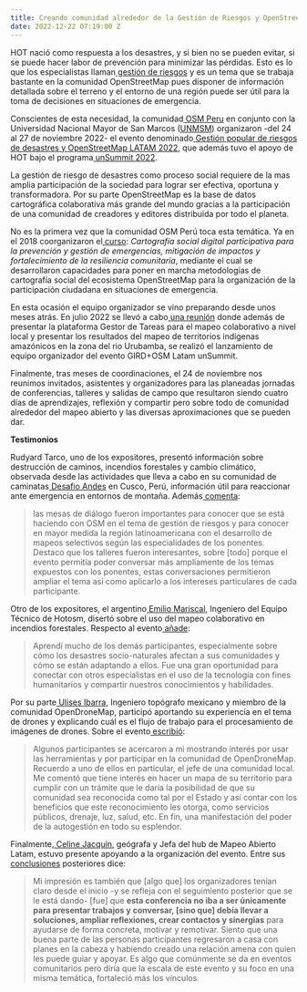 ```yaml
---
title: Creando comunidad alrededor de la Gestión de Riesgos y OpenStreetMap
date: 2022-12-22 07:19:00 Z
---
```


HOT nació como respuesta a los desastres, y si bien no se pueden evitar, si se puede hacer labor de prevención para minimizar las pérdidas. Esto es lo que los especialistas llaman[ gestión de riesgos](https://es.wikipedia.org/wiki/Gesti%C3%B3n_de_riesgos) y es un tema que se trabaja bastante en la comunidad OpenStreetMap pues disponer de información detallada sobre el terreno y el entorno de una región puede ser útil para la toma de decisiones en situaciones de emergencia.

Conscientes de esta necesidad, la comunidad[ OSM Peru](https://osmpe.org/) en conjunto con la Universidad Nacional Mayor de San Marcos ([UNMSM](https://unmsm.edu.pe/)) organizaron -del 24 al 27 de noviembre 2022- el evento denominado[ Gestión popular de riesgos de desastres y OpenStreetMap LATAM 2022](https://osmpe.org/grd-osm-latam-2022/), que además tuvo el apoyo de HOT bajo el programa[ unSummit 2022](https://www.hotosm.org/updates/anunciamos-las-primeras-colaboraciones-del-evento-hot-unsummit/).

La gestión de riesgo de desastres como proceso social requiere de la mas amplia participación de la sociedad para lograr ser efectiva, oportuna y transformadora. Por su parte OpenStreetMap es la base de datos cartográfica colaborativa más grande del mundo gracias a la participación de una comunidad de creadores y editores distribuida por todo el planeta.

No es la primera vez que la comunidad OSM Perú toca esta temática. Ya en el 2018 coorganizaron el[ curso](https://osmpe.ourproject.org/2018/10/26/cartografia-social-digital-participativa-para-la-prevencion-y-gestion-de-emergencias-mitigacion-de-impactos-y-fortalecimiento-de-la-resiliencia-comunitaria/): *Cartografía social digital participativa para la prevención y gestión de emergencias, mitigación de impactos y fortalecimiento de la resiliencia comunitaria*, mediante el cual se desarrollaron capacidades para poner en marcha metodologías de cartografía social del ecosistema OpenStreetMap para la organización de la participación ciudadana en situaciones de emergencia.

En esta ocasión el equipo organizador se vino preparando desde unos meses atrás. En julio 2022 se llevó a cabo[ una reunión](https://osmpe.org/2022/07/03/lanzamiento-equipo-organizador-grdosm-latam-summit-2022/) donde además de presentar la plataforma Gestor de Tareas para el mapeo colaborativo a nivel local y presentar los resultados del mapeo de territorios indígenas amazónicos en la zona del rio Urubamba, se realizó el lanzamiento de equipo organizador del evento GIRD\+OSM Latam unSummit.

Finalmente, tras meses de coordinaciones, el 24 de noviembre nos reunimos invitados, asistentes y organizadores para las planeadas jornadas de conferencias, talleres y salidas de campo que resultaron siendo cuatro días de aprendizajes, reflexión y compartir pero sobre todo de comunidad alrededor del mapeo abierto y las diversas aproximaciones que se pueden dar.

**Testimonios**

Rudyard Tarco, uno de los expositores, presentó información sobre destrucción de caminos, incendios forestales y cambio climático, observada desde las actividades que lleva a cabo en su comunidad de caminatas[ Desafio Andes](https://www.facebook.com/desafio.ande/) en Cusco, Perú, información útil para reaccionar ante emergencia en entornos de montaña. Además[ comenta](https://www.openstreetmap.org/user/Caminando%20Cusco/diary/400473):

> las mesas de diálogo fueron importantes para conocer que se está haciendo con OSM en el tema de gestión de riesgos y para conocer en mayor medida la región latinoamericana con el desarrollo de mapeos selectivos según las especialidades de los ponentes. Destaco que los talleres fueron interesantes, sobre \[todo\] porque el evento permitía poder conversar más ampliamente de los temas expuestos con los ponentes, estas conversaciones permitieron ampliar el tema así como aplicarlo a los intereses particulares de cada participante.

Otro de los expositores, el argentino[ Emilio Mariscal](https://www.hotosm.org/people/emilio-mariscal/), Ingeniero del Equipo Técnico de Hotosm, disertó sobre el uso del mapeo colaborativo en incendios forestales. Respecto al evento[ añade](https://www.openstreetmap.org/user/suricata88/diary/400555):

> Aprendí mucho de los demás participantes, especialmente sobre cómo los desastres socio-naturales afectan a sus comunidades y cómo se están adaptando a ellos. Fue una gran oportunidad para conectar con otros especialistas en el uso de la tecnología con fines humanitarios y compartir nuestros conocimientos y habilidades.

Por su parte[ Ulises Ibarra](https://ulimaps.github.io/blog/), Ingeniero topógrafo mexicano y miembro de la comunidad OpenDroneMap, participó aportando su experiencia en el tema de drones y explicando cuál es el flujo de trabajo para el procesamiento de imágenes de drones. Sobre el evento[ escribió](https://ulimaps.github.io/blog/conferencia_gestion_popular_de_riesgos_y_desastres_y_openstreetmap_latam_2022/):

> Algunos participantes se acercaron a mi mostrando interés por usar las herramientas y por participar en la comunidad de OpenDroneMap. Recuerdo a uno de ellos en particular, el jefe de una comunidad local. Me comentó que tiene interés en hacer un mapa de su territorio para cumplir con un trámite que le daría la posibilidad de que su comunidad sea reconocida como tal por el Estado y así contar con los beneficios que este reconocimiento les otorga, como servicios públicos, drenaje, luz, salud, etc. En fin, una manifestación del poder de la autogestión en todo su esplendor.

Finalmente,[ Celine Jacquin](https://www.hotosm.org/people/celine-jacquin/), geógrafa y Jefa del hub de Mapeo Abierto Latam, estuvo presente apoyando a la organización del evento. Entre sus[ conclusiones](https://www.openstreetmap.org/user/mapeadora/diary/400572) posteriores dice:

> Mi impresión es también que \[algo que\] los organizadores tenían claro desde el inicio -y se refleja con el seguimiento posterior que se le está dando- \[fue\] que **esta conferencia no iba a ser únicamente para presentar trabajos y conversar, \[sino que\] debía llevar a soluciones, ampliar reflexiones, crear contactos y sinergias** para ayudarse de forma concreta, motivar y remotivar. Siento que una buena parte de las personas participantes regresaron a casa con planes en la cabeza y habiendo creado una relación amena con quien les puede guiar y apoyar. Es algo que comúnmente se da en eventos comunitarios pero diría que la escala de este evento y su foco en una misma temática, fortaleció más los vínculos.
